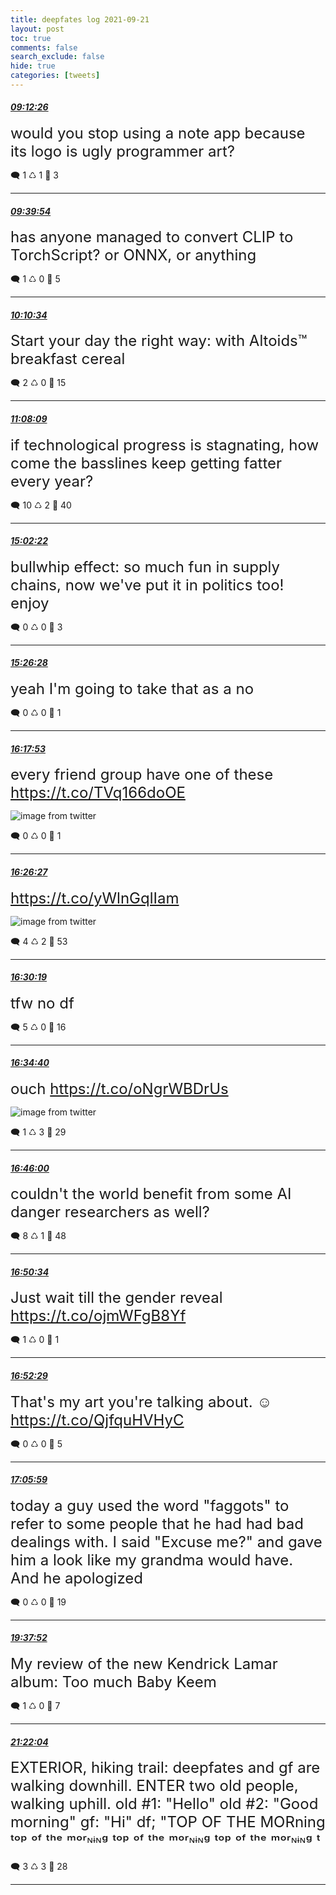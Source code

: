 ```yaml
---
title: deepfates log 2021-09-21
layout: post
toc: true
comments: false
search_exclude: false
hide: true
categories: [tweets]
---
```



#### <a href = "https://twitter.com/deepfates/status/1440333101641527308">*09:12:26*</a>

<font size="5">would you stop using a note app because its logo is ugly programmer art?</font>



🗨️ 1 ♺ 1 🤍  3   

---
    
#### <a href = "https://twitter.com/deepfates/status/1440340015867777043">*09:39:54*</a>

<font size="5">has anyone managed to convert CLIP to TorchScript? or ONNX, or anything</font>



🗨️ 1 ♺ 0 🤍  5   

---
    
#### <a href = "https://twitter.com/deepfates/status/1440347733055864841">*10:10:34*</a>

<font size="5">Start your day the right way: with Altoids™ breakfast cereal</font>



🗨️ 2 ♺ 0 🤍  15   

---
    
#### <a href = "https://twitter.com/deepfates/status/1440362225768665093">*11:08:09*</a>

<font size="5">if technological progress is stagnating, how come the basslines keep getting fatter every year?</font>



🗨️ 10 ♺ 2 🤍  40   

---
    
#### <a href = "https://twitter.com/deepfates/status/1440421164703105024">*15:02:22*</a>

<font size="5">bullwhip effect: so much fun in supply chains, now we've put it in politics too! enjoy</font>



🗨️ 0 ♺ 0 🤍  3   

---
    
#### <a href = "https://twitter.com/deepfates/status/1440427231814189058">*15:26:28*</a>

<font size="5">yeah I'm going to take that as a no</font>



🗨️ 0 ♺ 0 🤍  1   

---
    
#### <a href = "https://twitter.com/deepfates/status/1440440169031557123">*16:17:53*</a>

<font size="5">every friend group have one of these  https://t.co/TVq166doOE</font>

![image from twitter](/images/from_twitter/E_14szNVcAwzv0j.jpg)


🗨️ 0 ♺ 0 🤍  1   

---
    
#### <a href = "https://twitter.com/deepfates/status/1440442328049541129">*16:26:27*</a>

<font size="5"> https://t.co/yWlnGqlIam</font>

![image from twitter](/images/from_twitter/E_16qQ2VgAcsw3g.jpg)


🗨️ 4 ♺ 2 🤍  53   

---
    
#### <a href = "https://twitter.com/deepfates/status/1440443298661867526">*16:30:19*</a>

<font size="5">tfw no df</font>



🗨️ 5 ♺ 0 🤍  16   

---
    
#### <a href = "https://twitter.com/deepfates/status/1440444395883405319">*16:34:40*</a>

<font size="5">ouch  https://t.co/oNgrWBDrUs</font>

![image from twitter](/images/from_twitter/E_18iz6VQAwll9n.jpg)


🗨️ 1 ♺ 3 🤍  29   

---
    
#### <a href = "https://twitter.com/deepfates/status/1440447248601477121">*16:46:00*</a>

<font size="5">couldn't the world benefit from some AI danger researchers as well?</font>



🗨️ 8 ♺ 1 🤍  48   

---
    
#### <a href = "https://twitter.com/deepfates/status/1440448396909690888">*16:50:34*</a>

<font size="5">Just wait till the gender reveal   https://t.co/ojmWFgB8Yf</font>



🗨️ 1 ♺ 0 🤍  1   

---
    
#### <a href = "https://twitter.com/deepfates/status/1440448880005423116">*16:52:29*</a>

<font size="5">That's my art you're talking about. ☺️   https://t.co/QjfquHVHyC</font>



🗨️ 0 ♺ 0 🤍  5   

---
    
#### <a href = "https://twitter.com/deepfates/status/1440452275013443589">*17:05:59*</a>

<font size="5">today a guy used the word "faggots" to refer to some people that he had had bad dealings with. I said "Excuse me?" and gave him a look like my grandma would have. And he apologized</font>



🗨️ 0 ♺ 0 🤍  19   

---
    
#### <a href = "https://twitter.com/deepfates/status/1440490498125303828">*19:37:52*</a>

<font size="5">My review of the new Kendrick Lamar album: Too much Baby Keem</font>



🗨️ 1 ♺ 0 🤍  7   

---
    
#### <a href = "https://twitter.com/deepfates/status/1440516723304636425">*21:22:04*</a>

<font size="5">EXTERIOR, hiking trail: deepfates and gf are walking downhill.  ENTER two old people, walking uphill.  old #1: "Hello" old #2: "Good morning"  gf: "Hi" df; "TOP OF THE MORning ᵗᵒᵖ ᵒᶠ ᵗʰᵉ ᵐᵒʳᶰᶤᶰᵍ ᵗᵒᵖ ᵒᶠ ᵗʰᵉ ᵐᵒʳᶰᶤᶰᵍ ᵗᵒᵖ ᵒᶠ ᵗʰᵉ ᵐᵒʳᶰᶤᶰᵍ ᵗ</font>



🗨️ 3 ♺ 3 🤍  28   

---
    
            
